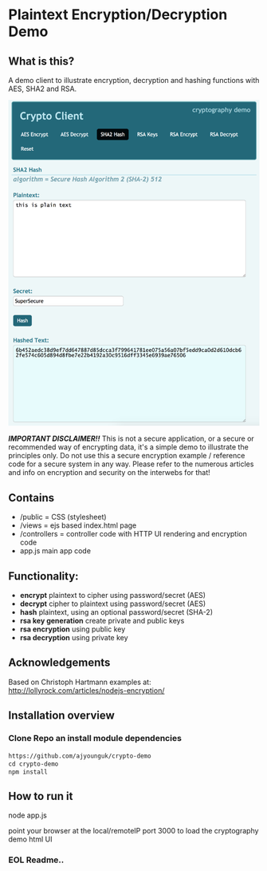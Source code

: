 # Plaintext Encryption/Decryption Demo

## What is this?
A demo client to illustrate encryption, decryption and hashing functions with AES, SHA2 and RSA.

![Alt text](/screenshots/sha2hash.png)


**_IMPORTANT DISCLAIMER!!_** This is not a secure application, or a secure or recommended way of encrypting data, it's a simple demo to illustrate the principles only. Do not use this a secure encryption example / reference code for a secure system in any way. Please refer to the numerous articles and info on encryption and security on the interwebs for that!

## Contains
- /public = CSS (stylesheet)
- /views = ejs based index.html page
- /controllers = controller code with HTTP UI rendering and encryption code
- app.js main app code

## Functionality:
- **encrypt** plaintext to cipher using password/secret (AES)
- **decrypt** cipher to plaintext using password/secret (AES)
- **hash** plaintext, using an optional password/secret (SHA-2)
- **rsa key generation** create private and public keys
- **rsa encryption** using public key
- **rsa decryption** using private key



## Acknowledgements
Based on Christoph Hartmann examples at:
http://lollyrock.com/articles/nodejs-encryption/

## Installation overview

### Clone Repo an install module dependencies

```
https://github.com/ajyounguk/crypto-demo
cd crypto-demo
npm install
```

## How to run it
node app.js

point your browser at the local/remoteIP port 3000 to load the cryptography demo html UI



### EOL Readme..
